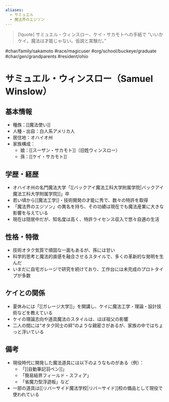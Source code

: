 ```yaml
---
aliases:
  - サミュエル
  - 魔法界のエジソン
---
```

>[!quote] サミュエル・ウィンスロー、ケイ・サカモトへの手紙で
“いいかケイ。魔法は才能じゃない。仮説と実験だ。”  

#char/family/sakamoto #race/magicuser #org/school/buckeye/graduate #char/gen/grandparents #resident/ohio
# サミュエル・ウィンスロー（Samuel Winslow）

## 基本情報
- 種族：[[魔法使い]]
- 人種・出自：白人系アメリカ人
- 居住地：オハイオ州
- 家族構成：
    - 娘：[[スーザン・サカモト]]（旧姓ウィンスロー）
    - 孫：[[ケイ・サカモト]]

## 学歴・経歴
- オハイオ州の名門魔法大学「[[バックアイ魔法工科大学附属学院|バックアイ魔法工科大学附属学院]]」卒
- 若い頃から[[魔法工学]]・技術開発の才能に秀で、数々の特許を取得
- 「魔法界のエジソン」の異名を持ち、その功績は現在でも魔法産業に大きな影響を与えている
- 現在は隠居中だが、知名度は高く、特許ライセンス収入で悠々自適の生活

## 性格・特徴
- 技術オタク気質で頑固な一面もあるが、孫には甘い
- 科学的思考と魔法的直感を融合させるスタイルで、多くの革新的な発明を生んだ
- いまだに自宅ガレージで研究を続けており、工作台には未完成のプロトタイプが多数

## ケイとの関係
- 夏休みには「[[ガレージ大学]]」を開講し、ケイに魔法工学・理論・設計技術などを教えている
- ケイの理論志向や道具魔法のスタイルは、ほぼ祖父の影響
- 二人の間には“オタク同士の絆”のような親密さがあるが、家族の中ではちょっと浮いている

## 備考
- 現役時代に開発した魔法道具には以下のようなものがある（例）：
    - 「[[自動筆記羽ペン]]」
    - 「簡易結界フィールド・スフィア」
    - 「省魔力型浮遊板」など
- 一部の道具は[[リバーサイド魔法学校|リバーサイド]]校の備品として現役で使われている
